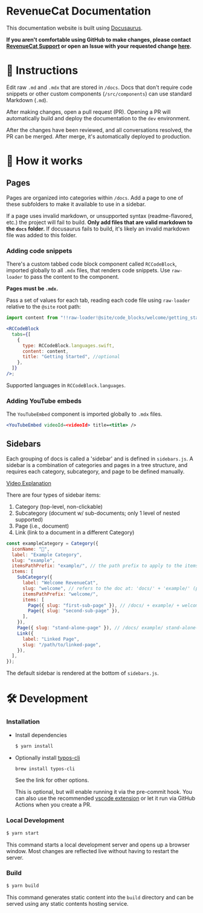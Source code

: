 # RevenueCat Documentation

This documentation website is built using [Docusaurus](https://docusaurus.io/).

**If you aren't comfortable using GitHub to make changes, please contact [RevenueCat Support](https://app.revenuecat.com/settings/support) or open an Issue with your requested change [here](https://github.com/RevenueCat/docusaurus/issues/new).**

# 📘 Instructions

Edit raw `.md` and `.mdx` that are stored in `/docs`. Docs that don't require code snippets or other custom components (`/src/components`) can use standard Markdown (`.md`).

After making changes, open a pull request (PR). Opening a PR will automatically build and deploy the documentation to the `dev` environment.

After the changes have been reviewed, and all conversations resolved, the PR can be merged. After merge, it's automatically deployed to production.

# 🧱 How it works

## Pages

Pages are organized into categories within `/docs`. Add a page to one of these subfolders to make it available to use in a sidebar.

If a page uses invalid markdown, or unsupported syntax (readme-flavored, etc.) the project will fail to build. **Only add files that are valid markdown to the `docs` folder.** If docusaurus fails to build, it's likely an invalid markdown file was added to this folder.

### Adding code snippets

There's a custom tabbed code block component called `RCCodeBlock`, imported globally to all `.mdx` files, that renders code snippets. Use `raw-loader` to pass the content to the component.

**Pages must be `.mdx`.**

Pass a set of values for each tab, reading each code file using `raw-loader` relative to the `@site` root path:

```jsx
import content from "!!raw-loader!@site/code_blocks/welcome/getting_started.swift";

<RCCodeBlock
  tabs={[
    {
      type: RCCodeBlock.languages.swift,
      content: content,
      title: "Getting Started", //optional
    },
  ]}
/>;
```

Supported languages in `RCCodeBlock.languages`.

### Adding YouTube embeds

The `YouTubeEmbed` component is imported globally to `.mdx` files.

```jsx
<YouTubeEmbed videoId=<videoId> title=<title> />
```

## Sidebars

Each grouping of docs is called a 'sidebar' and is defined in `sidebars.js`. A sidebar is a combination of categories and pages in a tree structure, and requires each category, subcategory, and page to be defined manually.

[Video Explanation](https://www.loom.com/share/68d0f56195034c8d9badf454beb7d899?sid=b312b6f7-8f9e-43c5-9f98-6db5f7548944)

There are four types of sidebar items:

1. Category (top-level, non-clickable)
2. Subcategory (document w/ sub-documents; only 1 level of nested supported)
3. Page (i.e., document)
4. Link (link to a document in a different Category)

```js
const exampleCategory = Category({
  iconName: "🙈",
  label: "Example Category",
  slug: "example",
  itemsPathPrefix: "example/", // the path prefix to apply to the items in this category
  items: [
    SubCategory({
      label: "Welcome RevenueCat",
      slug: "welcome", // refers to the doc at: 'docs/' + 'example/' (parent path prefix) + 'welcome' (page slug)
      itemsPathPrefix: "welcome/",
      items: [
        Page({ slug: "first-sub-page" }), // /docs/ + example/ + welcome/ + first-sub-page
        Page({ slug: "second-sub-page" }),
      ],
    }),
    Page({ slug: "stand-alone-page" }), // /docs/ example/ stand-alone-page
    Link({
      label: "Linked Page",
      slug: "/path/to/linked-page",
    }),
  ],
});
```

The default sidebar is rendered at the bottom of `sidebars.js`.

# 🛠️ Development

### Installation

- Install dependencies

  ```sh
  $ yarn install
  ```

- Optionally install [typos-cli](https://github.com/crate-ci/typos)

  ```sh
  brew install typos-cli
  ```

  See the link for other options.

  This is optional, but will enable running it via the pre-commit hook. You can also use the recommended [vscode extension](https://marketplace.visualstudio.com/items?itemName=tekumara.typos-vscode) or let it run via GitHub Actions when you create a PR.

### Local Development

```sh
$ yarn start
```

This command starts a local development server and opens up a browser window. Most changes are reflected live without having to restart the server.

### Build

```sh
$ yarn build
```

This command generates static content into the `build` directory and can be served using any static contents hosting service.
